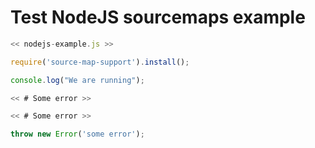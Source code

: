 # Test NodeJS sourcemaps example


```js \
<< nodejs-example.js >>

require('source-map-support').install();

console.log("We are running");

<< # Some error >>
```


```js \
<< # Some error >>

throw new Error('some error');

```


